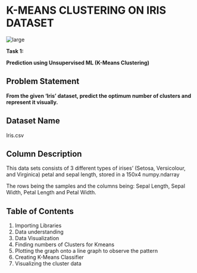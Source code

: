 # K-MEANS CLUSTERING ON IRIS DATASET

![large](https://user-images.githubusercontent.com/85668824/124927198-fe4b0400-e01b-11eb-88b3-117e9beca0e0.png)

 **Task 1:** 

<b>Prediction using Unsupervised ML (K-Means Clustering)</b>

## Problem Statement

<b>From the given ‘Iris’ dataset, predict the optimum number of clusters and represent it visually.</b>

## Dataset Name

Iris.csv

## Column Description

This data sets consists of 3 different types of irises’ (Setosa, Versicolour, and Virginica) petal and sepal length, stored in a 150x4 numpy.ndarray

The rows being the samples and the columns being: Sepal Length, Sepal Width, Petal Length and Petal Width.

## Table of Contents

1. Importing Libraries
2. Data understanding
3. Data Visualization
4. Finding numbers of Clusters for Kmeans
5. Plotting the graph onto a line graph to observe the pattern
6. Creating K-Means Classifier
7. Visualizing the cluster data
